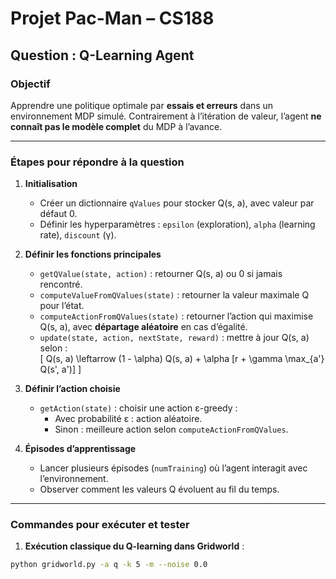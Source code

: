 # Projet Pac-Man – CS188  
## Question : Q-Learning Agent  

### Objectif
Apprendre une politique optimale par **essais et erreurs** dans un environnement MDP simulé. Contrairement à l’itération de valeur, l’agent **ne connaît pas le modèle complet** du MDP à l’avance.

---

### Étapes pour répondre à la question

1. **Initialisation**
   - Créer un dictionnaire `qValues` pour stocker Q(s, a), avec valeur par défaut 0.
   - Définir les hyperparamètres : `epsilon` (exploration), `alpha` (learning rate), `discount` (γ).

2. **Définir les fonctions principales**
   - `getQValue(state, action)` : retourner Q(s, a) ou 0 si jamais rencontré.
   - `computeValueFromQValues(state)` : retourner la valeur maximale Q pour l’état.
   - `computeActionFromQValues(state)` : retourner l’action qui maximise Q(s, a), avec **départage aléatoire** en cas d’égalité.
   - `update(state, action, nextState, reward)` : mettre à jour Q(s, a) selon :  
     \[
     Q(s, a) \leftarrow (1 - \alpha) Q(s, a) + \alpha [r + \gamma \max_{a'} Q(s', a')]
     \]

3. **Définir l’action choisie**
   - `getAction(state)` : choisir une action ε-greedy :
     - Avec probabilité ε : action aléatoire.
     - Sinon : meilleure action selon `computeActionFromQValues`.

4. **Épisodes d’apprentissage**
   - Lancer plusieurs épisodes (`numTraining`) où l’agent interagit avec l’environnement.
   - Observer comment les valeurs Q évoluent au fil du temps.

---

### Commandes pour exécuter et tester

1. **Exécution classique du Q-learning dans Gridworld** :
```bash
python gridworld.py -a q -k 5 -m --noise 0.0
